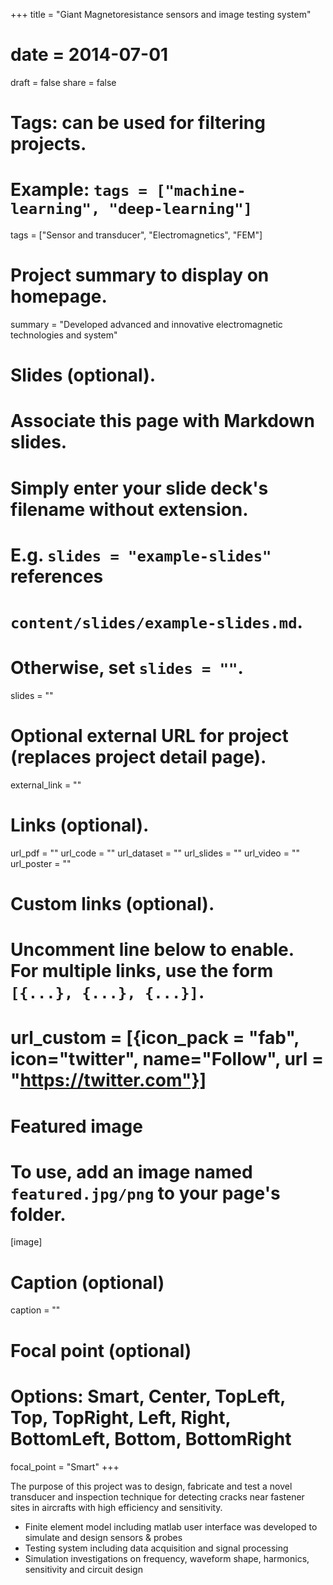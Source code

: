 +++
title = "Giant Magnetoresistance sensors and image testing system"
# date = 2014-07-01
draft = false
share = false

# Tags: can be used for filtering projects.
# Example: `tags = ["machine-learning", "deep-learning"]`
tags = ["Sensor and transducer", "Electromagnetics", "FEM"]

# Project summary to display on homepage.
summary = "Developed advanced and innovative electromagnetic technologies and system"

# Slides (optional).
#   Associate this page with Markdown slides.
#   Simply enter your slide deck's filename without extension.
#   E.g. `slides = "example-slides"` references 
#   `content/slides/example-slides.md`.
#   Otherwise, set `slides = ""`.
slides = ""

# Optional external URL for project (replaces project detail page).
external_link = ""

# Links (optional).
url_pdf = ""
url_code = ""
url_dataset = ""
url_slides = ""
url_video = ""
url_poster = ""

# Custom links (optional).
#   Uncomment line below to enable. For multiple links, use the form `[{...}, {...}, {...}]`.
# url_custom = [{icon_pack = "fab", icon="twitter", name="Follow", url = "https://twitter.com"}]

# Featured image
# To use, add an image named `featured.jpg/png` to your page's folder. 
[image]
  # Caption (optional)
  caption = ""

  # Focal point (optional)
  # Options: Smart, Center, TopLeft, Top, TopRight, Left, Right, BottomLeft, Bottom, BottomRight
  focal_point = "Smart"
+++

The purpose of this project was to design, fabricate and test a novel transducer and inspection technique for detecting cracks near fastener sites in aircrafts with high efficiency and sensitivity.

* Finite element model including matlab user interface was developed to simulate and design sensors & probes 
* Testing system including data acquisition and signal processing 
* Simulation investigations on frequency, waveform shape, harmonics, sensitivity and circuit design

